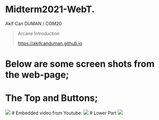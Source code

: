 # Midterm2021-WebT.
Akif Can DUMAN / COM20
>Arcane İntroduction
>
>https://akifcanduman.github.io

# Below are some screen shots from the web-page;
# The Top and Buttons;
<img src="https://user-images.githubusercontent.com/73740265/141811193-31195a9b-877f-4167-9e5e-0123c1b76673.png">
# Embedded video from Youtube:
<img src="https://user-images.githubusercontent.com/73740265/141811392-2d44cba4-bb1d-4e1b-94ad-e23c28e5a7eb.png">
# Lower Part
<img src="https://user-images.githubusercontent.com/73740265/141811721-d0473d8c-9d5c-4db6-ad8e-756fb59f59cf.png">
